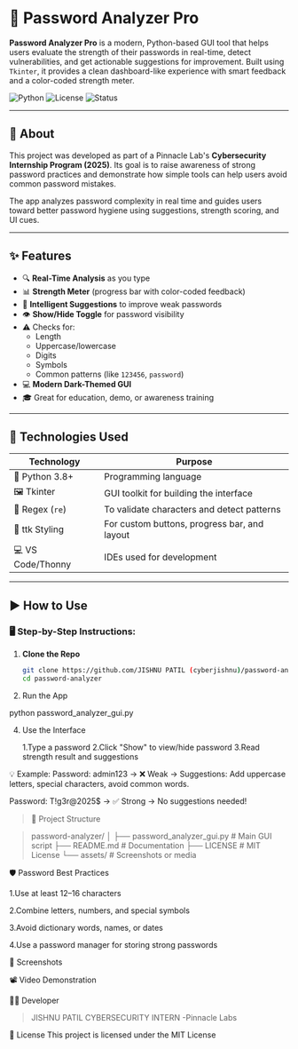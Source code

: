 # 🔐 Password Analyzer Pro

**Password Analyzer Pro** is a modern, Python-based GUI tool that helps users evaluate the strength of their passwords in real-time, detect vulnerabilities, and get actionable suggestions for improvement. Built using `Tkinter`, it provides a clean dashboard-like experience with smart feedback and a color-coded strength meter.

![Python](https://img.shields.io/badge/Python-3.8%2B-blue?logo=python)
![License](https://img.shields.io/badge/license-MIT-blue.svg)
![Status](https://img.shields.io/badge/Project-Active-brightgreen)

---

## 📘 About

This project was developed as part of a Pinnacle Lab's **Cybersecurity Internship Program (2025)**. Its goal is to raise awareness of strong password practices and demonstrate how simple tools can help users avoid common password mistakes.

The app analyzes password complexity in real time and guides users toward better password hygiene using suggestions, strength scoring, and UI cues.

---

## ✨ Features

- 🔍 **Real-Time Analysis** as you type
- 📊 **Strength Meter** (progress bar with color-coded feedback)
- 🧠 **Intelligent Suggestions** to improve weak passwords
- 👁️ **Show/Hide Toggle** for password visibility
- ⚠️ Checks for:
  - Length
  - Uppercase/lowercase
  - Digits
  - Symbols
  - Common patterns (like `123456`, `password`)
- 💻 **Modern Dark-Themed GUI**
- 🎓 Great for education, demo, or awareness training

---

## 🧰 Technologies Used

| Technology       | Purpose                                         |
|------------------|--------------------------------------------------|
| 🐍 Python 3.8+     | Programming language                            |
| 🖼 Tkinter         | GUI toolkit for building the interface          |
| 🔡 Regex (`re`)    | To validate characters and detect patterns      |
| 🎨 ttk Styling     | For custom buttons, progress bar, and layout    |
| 💻 VS Code/Thonny | IDEs used for development                       |

---

## ▶️ How to Use

### 🖥️ Step-by-Step Instructions:

1. **Clone the Repo**
   ```bash
   git clone https://github.com/JISHNU PATIL (cyberjishnu)/password-analyzer.git
   cd password-analyzer
2.  Run the App

python password_analyzer_gui.py

4. Use the Interface

     1.Type a password
     2.Click "Show" to view/hide password
     3.Read strength result and suggestions

💡 Example:
Password: admin123
→ ❌ Weak
→ Suggestions: Add uppercase letters, special characters, avoid common words.

Password: T!g3r@2025$
→ ✅ Strong
→ No suggestions needed!


>📂 Project Structure

 
 >password-analyzer/
>│
>├── password_analyzer_gui.py   # Main GUI script
>├── README.md                  # Documentation
>├── LICENSE                    # MIT License
>└── assets/                    # Screenshots or media


🛡 Password Best Practices


1.Use at least 12–16 characters

2.Combine letters, numbers, and special symbols

3.Avoid dictionary words, names, or dates

4.Use a password manager for storing strong passwords

📸 Screenshots



📽 Video Demonstration



👨‍💻 Developer

> JISHNU PATIL
>CYBERSECURITY  INTERN -Pinnacle Labs


📜 License
This project is licensed under the MIT License





